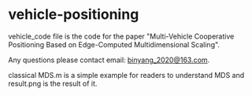 # vehicle-positioning

vehicle_code file is the code for the paper
"Multi-Vehicle Cooperative Positioning Based on Edge-Computed Multidimensional Scaling".

Any questions please contact email: binyang_2020@163.com.

classical MDS.m is a simple example for readers to understand MDS
and result.png is the result of it.
